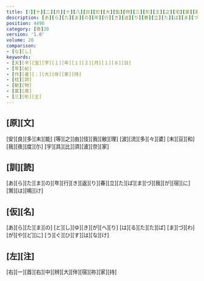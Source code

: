 ```yaml
---
title: [（][十][二][月][十][八][日][於][大][監][物][三][形][王][之][宅][宴][歌][三][首][）]
description: [あ][ら][た][ま][の][年][行][き][返][り][春][立][た][ば][ま][づ][我][が][宿][に][鴬][は][鳴][け]
position: 4490
category: [巻]20
version: '1.0'
volume: 20
comparison:
- [な][し]
keywords:
- [天][平][宝][字][１][年][１][２][月][１][８][日]
- [年][紀]
- [作][者][：][大][伴][家][持]
- [枕][詞]
- [動][物]
- [宴][席]
- [三][形][王]
---
```


## [原][文]

[安][良][多][末][能] [等][之][由][伎][我][敝][理] [波][流][多][々][婆] [末][豆][和][我][夜][度][尓] [宇][具][比][須][波][奈][家]

## [訓][読]

[あ][ら][た][ま][の][年][行][き][返][り][春][立][た][ば][ま][づ][我][が][宿][に][鴬][は][鳴][け]

## [仮][名]

[あ][ら][た][ま][の] [と][し][ゆ][き][が][へ][り] [は][る][た][た][ば] [ま][づ][わ][が][や][ど][に] [う][ぐ][ひ][す][は][な][け]

## [左][注]

[右][一][首][右][中][辨][大][伴][宿][祢][家][持]
